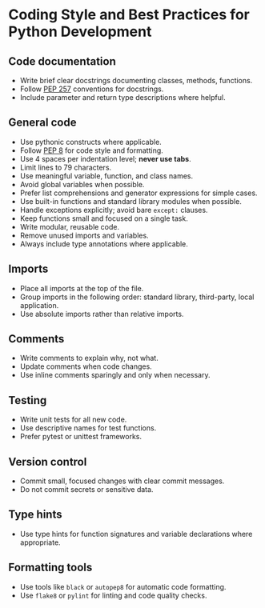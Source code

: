 # Coding Style and Best Practices for Python Development

## Code documentation
- Write brief clear docstrings documenting classes, methods, functions.
- Follow [PEP 257](https://peps.python.org/pep-0257/) conventions for docstrings.
- Include parameter and return type descriptions where helpful.

## General code
- Use pythonic constructs where applicable.
- Follow [PEP 8](https://peps.python.org/pep-0008/) for code style and formatting.
- Use 4 spaces per indentation level; **never use tabs**.
- Limit lines to 79 characters.
- Use meaningful variable, function, and class names.
- Avoid global variables when possible.
- Prefer list comprehensions and generator expressions for simple cases.
- Use built-in functions and standard library modules when possible.
- Handle exceptions explicitly; avoid bare `except:` clauses.
- Keep functions small and focused on a single task.
- Write modular, reusable code.
- Remove unused imports and variables.
- Always include type annotations where applicable.

## Imports
- Place all imports at the top of the file.
- Group imports in the following order: standard library, third-party, local application.
- Use absolute imports rather than relative imports.

## Comments
- Write comments to explain why, not what.
- Update comments when code changes.
- Use inline comments sparingly and only when necessary.

## Testing
- Write unit tests for all new code.
- Use descriptive names for test functions.
- Prefer pytest or unittest frameworks.

## Version control
- Commit small, focused changes with clear commit messages.
- Do not commit secrets or sensitive data.

## Type hints
- Use type hints for function signatures and variable declarations where appropriate.

## Formatting tools
- Use tools like `black` or `autopep8` for automatic code formatting.
- Use `flake8` or `pylint` for linting and code quality checks.



